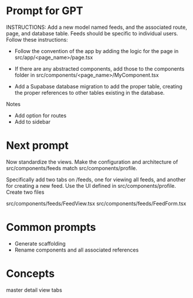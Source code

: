 # Prompt for GPT

INSTRUCTIONS: Add a new model named feeds, and the associated route, page, and database table. Feeds should be specific to individual users. Follow these instructions:

* Follow the convention of the app by adding the logic for the page in src/app/<page_name>/page.tsx

* If there are any abstracted components, add those to the components folder in src/components/<page_name>/MyComponent.tsx

* Add a Supabase database migration to add the proper table, creating the proper references to other tables existing in the database.

Notes
* Add option for routes
* Add to sidebar


# Next prompt

Now standardize the views. Make the configuration and architecture of src/components/feeds match src/components/profile.

Specifically add two tabs on /feeds, one for viewing all feeds, and another for creating a new feed. Use the UI defined in src/components/profile. Create two files

src/components/feeds/FeedView.tsx
src/components/feeds/FeedForm.tsx



# Common prompts
- Generate scaffolding
- Rename components and all associated references


# Concepts
master detail view
tabs